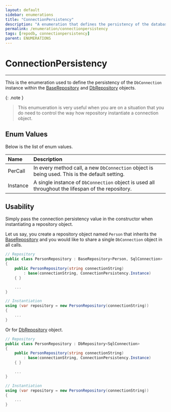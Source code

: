 ```yaml
---
layout: default
sidebar: enumerations
title: "ConnectionPersistency"
description: "A enumeration that defines the persistency of the database connection object when working with repository."
permalink: /enumeration/connectionpersistency
tags: [repodb, connectionpersistency]
parent: ENUMERATIONS
---
```


# ConnectionPersistency

---

This is the enumeration used to define the persistency of the `DbConnection` instance within the [BaseRepository](/class/baserepository) and [DbRepository](/class/dbrepository) objects.

{: .note }
> This enumueration is very useful when you are on a situation that you do need to control the way how repository instantiate a connection object.

## Enum Values

Below is the list of enum values.

| Name | Description |
|:-----|:------------|
| PerCall | In every method call, a new `DbConnection` object is being used. This is the default setting. |
| Instance | A single instance of `DbConnection` object is used all throughout the lifespan of the repository. |

## Usability

Simply pass the connection persistency value in the constructor when instantiating a repository object.

Let us say, you create a repository object named `Person` that inherits the [BaseRepository](/class/baserepository) and you would like to share a single `DbConnection` object in all calls.

```csharp
// Repository
public class PersonRepository : BaseRepository<Person, SqlConnection>
{
    public PersonRepository(string connectionString)
        : base(connectionString, ConnectionPersistency.Instance)
    { }

    ...
}

// Instantiation
using (var repository = new PersonRepository(connectionString))
{
    ...
}
```

Or for [DbRepository](/class/dbrepository) object.

```csharp
// Repository
public class PersonRepository : DbRepository<SqlConnection>
{
    public PersonRepository(string connectionString)
        : base(connectionString, ConnectionPersistency.Instance)
    { }

    ...
}

// Instantiation
using (var repository = new PersonRepository(connectionString))
{
    ...
}
```